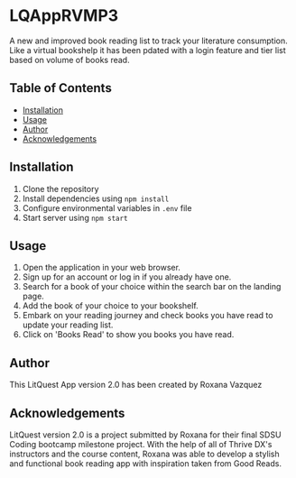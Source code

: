 # LQAppRVMP3
A new and improved book reading list to track your literature consumption. Like a virtual bookshelp it has been pdated with a login feature and tier list based on volume of books read.

## Table of Contents
- [Installation](#installation)
- [Usage](#usage)
- [Author](#author)
- [Acknowledgements](#acknowledgements)

## Installation
1. Clone the repository
2. Install dependencies using `npm install`
3. Configure environmental variables in `.env` file
4. Start server using `npm start`

## Usage

1. Open the application in your web browser.
2. Sign up for an account or log in if you already have one.
3. Search for a book of your choice within the search bar on the landing page.
4. Add the book of your choice to your bookshelf.
5. Embark on your reading journey and check books you have read to update your reading list. 
6. Click on 'Books Read' to show you books you have read.

## Author
This LitQuest App version 2.0 has been created by Roxana Vazquez

## Acknowledgements
LitQuest version 2.0 is a project submitted by Roxana for their final SDSU Coding bootcamp milestone project. With the help of all of Thrive DX's instructors and the course content, Roxana was able to develop a stylish and functional book reading app with inspiration taken from Good Reads. 